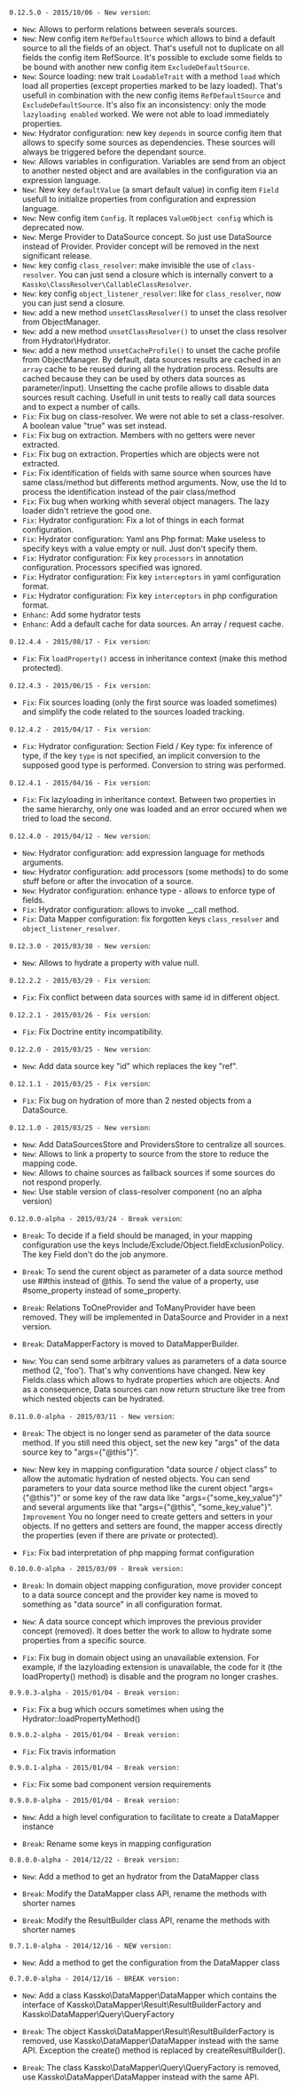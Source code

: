 `0.12.5.0 - 2015/10/06 - New version`:
* `New`: Allows to perform relations between severals sources.
* `New`: New config item `RefDefaultSource` which allows to bind a default source to all the fields of an object. That's usefull not to duplicate on all fields the config item RefSource. It's possible to exclude some fields to be bound with another new config item `ExcludeDefaultSource`.
* `New`: Source loading: new trait `LoadableTrait` with a method `load` which load all properties (except properties marked to be lazy loaded). That's usefull in combination with the new config items `RefDefaultSource` and `ExcludeDefaultSource`. It's also fix an inconsistency: only the mode `lazyloading enabled` worked. We were not able to load immediately properties.
* `New`: Hydrator configuration: new key `depends` in source config item that allows to specify some sources as dependencies. These sources will always be triggered before the dependant source.
* `New`: Allows variables in configuration. Variables are send from an object to another nested object and are availables in the configuration via an expression language. 
* `New`: New key `defaultValue` (a smart default value) in config item `Field` usefull to initialize properties from configuration and expression language.
* `New`: New config item `Config`. It replaces `ValueObject config` which is deprecated now.
* `New`: Merge Provider to DataSource concept. So just use DataSource instead of Provider. Provider concept will be removed in the next significant release.
* `New`: key config `class_resolver`: make invisible the use of `class-resolver`. You can just send a closure which is internally convert to a `Kassko\ClassResolver\CallableClassResolver`. 
* `New`: key config `object_listener_resolver`: like for `class_resolver`, now you can just send a closure. 
* `New`: add a new method `unsetClassResolver()` to unset the class resolver from ObjectManager.
* `New`: add a new method `unsetClassResolver()` to unset the class resolver from Hydrator\Hydrator.
* `New`: add a new method `unsetCacheProfile()` to unset the cache profile from ObjectManager. By default, data sources results are cached in an `array` cache to be reused during all the hydration process. Results are cached because they can be used by others data sources as parameter/input). Unsetting the cache profile allows to disable data sources result caching. Usefull in unit tests to really call data sources and to expect a number of calls.
* `Fix`: Fix bug on class-resolver. We were not able to set a class-resolver. A boolean value "true" was set instead.
* `Fix`: Fix bug on extraction. Members with no getters were never extracted.
* `Fix`: Fix bug on extraction. Properties which are objects were not extracted.
* `Fix`: Fix identification of fields with same source when sources have same class/method but differents method arguments.  Now, use the Id to process the identification instead of the pair class/method
* `Fix`: Fix bug when working whith several object managers. The lazy loader didn't retrieve the good one.
* `Fix`: Hydrator configuration: Fix a lot of things in each format configuration.
* `Fix`: Hydrator configuration: Yaml ans Php format: Make useless to specify keys with a value empty or null. Just don't specify them.
* `Fix`: Hydrator configuration: Fix key `processors` in annotation configuration. Processors specified was ignored. 
* `Fix`: Hydrator configuration: Fix key `interceptors` in yaml configuration format.
* `Fix`: Hydrator configuration: Fix key `interceptors` in php configuration format.
* `Enhanc`: Add some hydrator tests
* `Enhanc`: Add a default cache for data sources. An array / request cache.

`0.12.4.4 - 2015/08/17 - Fix version`:
* `Fix`: Fix `loadProperty()` access in inheritance context (make this method protected).

`0.12.4.3 - 2015/06/15 - Fix version`:
* `Fix`: Fix sources loading (only the first source was loaded sometimes) and simplify the code related to the sources loaded tracking.

`0.12.4.2 - 2015/04/17 - Fix version`:
* `Fix`: Hydrator configuration: Section Field / Key type: fix inference of type, if the key `type` is not specified, an implicit conversion to the supposed good type is performed. Conversion to string was performed. 

`0.12.4.1 - 2015/04/16 - Fix version`:
* `Fix`: Fix lazyloading in inheritance context. Between two properties in the same hierarchy, only one was loaded and an error occured when we tried to load the second.

`0.12.4.0 - 2015/04/12 - New version`:
* `New`: Hydrator configuration: add expression language for methods arguments.
* `New`: Hydrator configuration: add processors (some methods) to do some stuff before or after the invocation of a source.
* `New`: Hydrator configuration: enhance type - allows to enforce type of fields.
* `Fix`: Hydrator configuration: allows to invoke __call method. 
* `Fix`: Data Mapper configuration: fix forgotten keys `class_resolver` and `object_listener_resolver`.

`0.12.3.0 - 2015/03/30 - New version`:
* `New`: Allows to hydrate a property with value null.

`0.12.2.2 - 2015/03/29 - Fix version`:
* `Fix`: Fix conflict between data sources with same id in different object.

`0.12.2.1 - 2015/03/26 - Fix version`:
* `Fix`: Fix Doctrine entity incompatibility.

`0.12.2.0 - 2015/03/25 - New version`:
* `New`: Add data source key "id" which replaces the key "ref".

`0.12.1.1 - 2015/03/25 - Fix version`:
* `Fix`: Fix bug on hydration of more than 2 nested objects from a DataSource.

`0.12.1.0 - 2015/03/25 - New version`:
* `New`: Add DataSourcesStore and ProvidersStore to centralize all sources.
* `New`: Allows to link a property to source from the store to reduce the mapping code.
* `New`: Allows to chaine sources as fallback sources if some sources do not respond properly.
* `New`: Use stable version of class-resolver component (no an alpha version)

`0.12.0.0-alpha - 2015/03/24 - Break version`:
* `Break`: To decide if a field should be managed, in your mapping configuration use the keys Include/Exclude/Object.fieldExclusionPolicy. The key Field don't do the job anymore.
* `Break`: To send the curent object as parameter of a data source method use ##this instead of @this. To send the value of a property, use #some_property instead of some_property.
* `Break`: Relations ToOneProvider and ToManyProvider have been removed. They will be implemented in DataSource and Provider in a next version.
* `Break`: DataMapperFactory is moved to DataMapperBuilder.

* `New`: 
You can send some arbitrary values as parameters of a data source method (2, 'foo'). That's why conventions have changed.
New key Fields.class which allows to hydrate properties which are objects.
And as a consequence, Data sources can now return structure like tree from which nested objects can be hydrated.

`0.11.0.0-alpha - 2015/03/11 - New version`:
* ` Break `: The object is no longer send as parameter of the data source method. If you still need this object, set the new key "args" of the data source key to "args={"@this"}".

* ` New `: New key in mapping configuration "data source / object class" to allow the automatic hydration of nested objects. You can send parameters to your data source method like the curent object "args={"@this"}" or some key of the raw data like "args={"some_key_value"}" and several arguments like that "args={"@this", "some_key_value"}".
` Improvement ` You no longer need to create getters and setters in your objects. If no getters and setters are found, the mapper access directly the properties (even if there are private or protected).

* ` Fix `: Fix bad interpretation of php mapping format configuration

`0.10.0.0-alpha - 2015/03/09 - Break version:`
* ` Break `: In domain object mapping configuration, move provider concept to a data source concept and the provider key name is moved to something as "data source" in all configuration format.

* ` New `: A data source concept which improves the previous provider concept (removed). It does better the work to allow to hydrate some properties from a specific source.

* ` Fix `: Fix bug in domain object using an unavailable extension. For example, if the lazyloading extension is unavailable, the code for it (the loadProperty() method) is disable and the program no longer crashes.

`0.9.0.3-alpha - 2015/01/04 - Break version:`
* ` Fix `: Fix a bug which occurs sometimes when using the Hydrator::loadPropertyMethod()

`0.9.0.2-alpha - 2015/01/04 - Break version:`
* ` Fix `: Fix travis information

`0.9.0.1-alpha - 2015/01/04 - Break version:`
* ` Fix `: Fix some bad component version requirements

`0.9.0.0-alpha - 2015/01/04 - Break version:`
* ` New `: Add a high level configuration to facilitate to create a DataMapper instance

* ` Break `: Rename some keys in mapping configuration

`0.8.0.0-alpha - 2014/12/22 - Break version:`
* ` New `: Add a method to get an hydrator from the DataMapper class

* ` Break `: Modify the DataMapper class API, rename the methods with shorter names

* ` Break `: Modify the ResultBuilder class API, rename the methods with shorter names

`0.7.1.0-alpha - 2014/12/16 - NEW version:`
* ` New `: Add a method to get the configuration from the DataMapper class

`0.7.0.0-alpha - 2014/12/16 - BREAK version:`
* ` New `: Add a class Kassko\DataMapper\DataMapper which contains the interface of Kassko\DataMapper\Result\ResultBuilderFactory and Kassko\DataMapper\Query\QueryFactory

* ` Break `: The object Kassko\DataMapper\Result\ResultBuilderFactory is removed, use Kassko\DataMapper\DataMapper instead with the same API. Exception the create() method is replaced by createResultBuilder().

* ` Break `: The class Kassko\DataMapper\Query\QueryFactory is removed, use Kassko\DataMapper\DataMapper instead with the same API.
